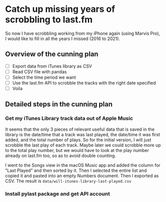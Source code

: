 # Catch up missing years of scrobbling to last.fm

So now I have scrobbling working from my iPhone again (using Marvis Pro), I would like to fill in all the years I missed (2016 to 2021).

## Overview of the cunning plan

* [ ] Export data from iTunes library as CSV
* [ ] Read CSV file with pandas
* [ ] Select the time period we want
* [ ] Use the last.fm API to scrobble the tracks with the right date specified
* [ ] Voila

## Detailed steps in the cunning plan

### Get my iTunes Library track data out of Apple Music

It seems that the only 3 pieces of relevant useful data that is saved in the library is the date/time that a track was last played, the date/time it was first added, and the total number of plays. 
So for the initial version, I will just scrobble the last play  of each track. 
Maybe later we could scrobble more up to the total play number, but we would have to look at the play number already on last.fm too, so as to avoid double counting. 

I went to the Songs view in the macOS Music app and added the column for "Last Played" and then sorted by it. Then I selected the entire list and copied it and pasted into an empty Numbers document. Then I exported as CSV. The result is `data/will-itunes-library-last-played.csv`

### Install pylast package and get API account


